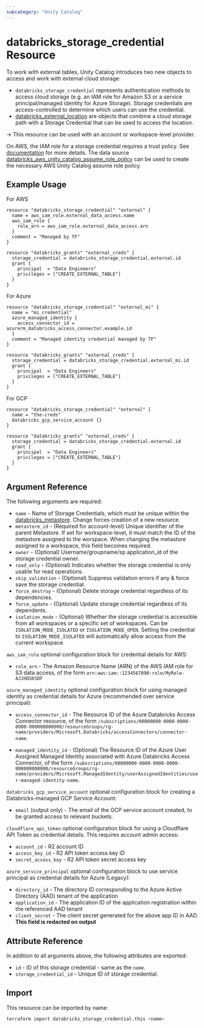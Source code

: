 ```yaml
---
subcategory: "Unity Catalog"
---
```

# databricks_storage_credential Resource

To work with external tables, Unity Catalog introduces two new objects to access and work with external cloud storage:

- `databricks_storage_credential` represents authentication methods to access cloud storage (e.g. an IAM role for Amazon S3 or a service principal/managed identity for Azure Storage). Storage credentials are access-controlled to determine which users can use the credential.
- [databricks_external_location](external_location.md) are objects that combine a cloud storage path with a Storage Credential that can be used to access the location.

-> This resource can be used with an account or workspace-level provider.

On AWS, the IAM role for a storage credential requires a trust policy. See [documentation](https://docs.databricks.com/en/connect/unity-catalog/cloud-storage/storage-credentials.html#step-1-create-an-iam-role) for more details. The data source [databricks_aws_unity_catalog_assume_role_policy](../data-sources/aws_unity_catalog_assume_role_policy.md) can be used to create the necessary AWS Unity Catalog assume role policy.

## Example Usage

For AWS

```hcl
resource "databricks_storage_credential" "external" {
  name = aws_iam_role.external_data_access.name
  aws_iam_role {
    role_arn = aws_iam_role.external_data_access.arn
  }
  comment = "Managed by TF"
}

resource "databricks_grants" "external_creds" {
  storage_credential = databricks_storage_credential.external.id
  grant {
    principal  = "Data Engineers"
    privileges = ["CREATE_EXTERNAL_TABLE"]
  }
}
```

For Azure

```hcl
resource "databricks_storage_credential" "external_mi" {
  name = "mi_credential"
  azure_managed_identity {
    access_connector_id = azurerm_databricks_access_connector.example.id
  }
  comment = "Managed identity credential managed by TF"
}

resource "databricks_grants" "external_creds" {
  storage_credential = databricks_storage_credential.external_mi.id
  grant {
    principal  = "Data Engineers"
    privileges = ["CREATE_EXTERNAL_TABLE"]
  }
}
```

For GCP

```hcl
resource "databricks_storage_credential" "external" {
  name = "the-creds"
  databricks_gcp_service_account {}
}

resource "databricks_grants" "external_creds" {
  storage_credential = databricks_storage_credential.external.id
  grant {
    principal  = "Data Engineers"
    privileges = ["CREATE_EXTERNAL_TABLE"]
  }
}
```

## Argument Reference

The following arguments are required:

- `name` - Name of Storage Credentials, which must be unique within the [databricks_metastore](metastore.md). Change forces creation of a new resource.
- `metastore_id` - (Required for account-level) Unique identifier of the parent Metastore. If set for workspace-level, it must match the ID of the metastore assigned to the worspace. When changing the metastore assigned to a workspace, this field becomes required.
- `owner` - (Optional) Username/groupname/sp application_id of the storage credential owner.
- `read_only` - (Optional) Indicates whether the storage credential is only usable for read operations.
- `skip_validation` - (Optional) Suppress validation errors if any & force save the storage credential.
- `force_destroy` - (Optional) Delete storage credential regardless of its dependencies.
- `force_update` - (Optional) Update storage credential regardless of its dependents.
- `isolation_mode` - (Optional) Whether the storage credential is accessible from all workspaces or a specific set of workspaces. Can be `ISOLATION_MODE_ISOLATED` or `ISOLATION_MODE_OPEN`. Setting the credential to `ISOLATION_MODE_ISOLATED` will automatically allow access from the current workspace.

`aws_iam_role` optional configuration block for credential details for AWS:

- `role_arn` - The Amazon Resource Name (ARN) of the AWS IAM role for S3 data access, of the form `arn:aws:iam::1234567890:role/MyRole-AJJHDSKSDF`

`azure_managed_identity` optional configuration block for using managed identity as credential details for Azure (recommended over service principal):

- `access_connector_id` - The Resource ID of the Azure Databricks Access Connector resource, of the form `/subscriptions/00000000-0000-0000-0000-000000000000/resourceGroups/rg-name/providers/Microsoft.Databricks/accessConnectors/connector-name`.

- `managed_identity_id` - (Optional) The Resource ID of the Azure User Assigned Managed Identity associated with Azure Databricks Access Connector, of the form `/subscriptions/00000000-0000-0000-0000-000000000000/resourceGroups/rg-name/providers/Microsoft.ManagedIdentity/userAssignedIdentities/user-managed-identity-name`.

`databricks_gcp_service_account` optional configuration block for creating a Databricks-managed GCP Service Account:

- `email` (output only) - The email of the GCP service account created, to be granted access to relevant buckets.

`cloudflare_api_token` optional configuration block for using a Cloudflare API Token as credential details. This requires account admin access:

- `account_id` - R2 account ID
- `access_key_id` - R2 API token access key ID
- `secret_access_key` - R2 API token secret access key

`azure_service_principal` optional configuration block to use service principal as credential details for Azure (Legacy):

- `directory_id` - The directory ID corresponding to the Azure Active Directory (AAD) tenant of the application
- `application_id` - The application ID of the application registration within the referenced AAD tenant
- `client_secret` - The client secret generated for the above app ID in AAD. **This field is redacted on output**

## Attribute Reference

In addition to all arguments above, the following attributes are exported:

- `id` - ID of this storage credential - same as the `name`.
- `storage_credential_id` - Unique ID of storage credential.

## Import

This resource can be imported by name:

```bash
terraform import databricks_storage_credential.this <name>
```
